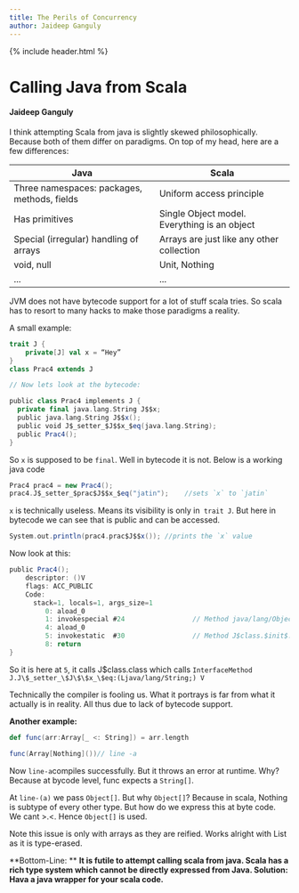 ```yaml
---
title: The Perils of Concurrency
author: Jaideep Ganguly
---
```


{% include header.html %}



# Calling Java from Scala

#### Jaideep Ganguly

I think attempting Scala from java is slightly skewed philosophically. Because both of them differ on paradigms. On top of my head, here are a few differences:

| **Java**                                    | Scala                                        |
| ------------------------------------------- | -------------------------------------------- |
| Three namespaces: packages, methods, fields | Uniform access principle                     |
| Has primitives                              | Single Object model. Everything is an object |
| Special (irregular) handling of arrays      | Arrays are just like any other collection    |
| void, null                                  | Unit, Nothing                                |
| ...                                         | ...                                          |

JVM does not have bytecode support for a lot of stuff scala tries. So scala has to resort to many hacks to make those paradigms a reality.

A small example:

```scala
trait J {
	private[J] val x = “Hey”
}
class Prac4 extends J

// Now lets look at the bytecode:

public class Prac4 implements J {
  private final java.lang.String J$$x;
  public java.lang.String J$$x();
  public void J$_setter_$J$$x_$eq(java.lang.String);
  public Prac4();
}
```

So `x` is supposed to be `final`. Well in bytecode it is not. Below is a working java code

```scala
Prac4 prac4 = new Prac4();
prac4.J$_setter_$prac$J$$x_$eq("jatin");	//sets `x` to `jatin`
```

`x` is technically useless. Means its visibility is only in` trait J`. But here in bytecode we can see that is public and can be accessed.

```scala
System.out.println(prac4.prac$J$$x()); //prints the `x` value
```

Now look at this:

```scala
public Prac4();
    descriptor: ()V
    flags: ACC_PUBLIC
    Code:
      stack=1, locals=1, args_size=1
         0: aload_0
         1: invokespecial #24                 // Method java/lang/Object."<init>":()V
         4: aload_0
         5: invokestatic  #30                 // Method J$class.$init$:(LJ;)V
         8: return
}
```

So it is here at `5`, it calls J\$class.class which calls `InterfaceMethod J.J\$_setter_\$J\$\$x_\$eq:(Ljava/lang/String;) V` 

Technically the compiler is fooling us. What it portrays is far from what it actually is in reality. All thus due to lack of bytecode support.

**Another example:**

```scala
def func(arr:Array[_ <: String]) = arr.length

func(Array[Nothing]())// line -a
```

Now `line-a`compiles successfully. But it throws an error at runtime. Why? Because at bycode level, func expects a `String[]`. 

At `line-(a)` we pass `Object[]`. But why `Object[]`? Because in scala, Nothing is subtype of every other type. But how do we express this at byte code. We cant >.<. Hence `Object[]` is used. 

Note this issue is only with arrays as they are reified. Works alright with List as it is type-erased.

**Bottom-Line: ** **It is futile to attempt calling scala from java. Scala has a rich type system which cannot be directly expressed from Java. Solution: Hava a java wrapper for your scala code.**